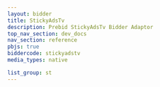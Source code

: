 ```yaml
---
layout: bidder
title: StickyAdsTv
description: Prebid StickyAdsTv Bidder Adaptor
top_nav_section: dev_docs
nav_section: reference
pbjs: true
biddercode: stickyadstv
media_types: native

list_group: st
---
```

